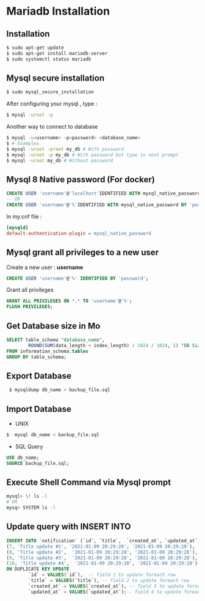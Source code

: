 # Mariadb Installation 

## Installation
```bash
$ sudo apt-get update
$ sudo apt-get install mariadb-server
$ sudo systemctl status mariadb
```
## Mysql secure installation 
```bash
$ sudo mysql_secure_installation
```
After configuring your mysql , type :
```bash
$ mysql -uroot -p
```
Another way to connect to database
```bash
$ mysql -u<username> -p<password> <database_name>
$ # Examples
$ mysql -uroot -proot my_db # With password
$ mysql -uroot -p my_db # With password but type in next prompt
$ mysql -uroot my_db # Without password


```
## Mysql 8 Native password (For docker)
```sql
CREATE USER 'username'@'localhost'IDENTIFIED WITH mysql_native_password BY 'password';
-- OR 
CREATE USER 'username'@'%'IDENTIFIED WITH mysql_native_password BY 'password';
```
In my.cnf file :
```ini
[mysqld]
default-authentication-plugin = mysql_native_password
```
## Mysql grant all privileges to a new user
Create a new user : **username**
```sql
CREATE USER 'username'@'%' IDENTIFIED BY 'password';
```
Grant all privileges
```sql
GRANT ALL PRIVILEGES ON *.* TO 'username'@'%';
FLUSH PRIVILEGES;
```
## Get Database size in Mo
```sql
SELECT table_schema "database_name",
        ROUND(SUM(data_length + index_length) / 1024 / 1024, 1) "DB Size in MB" 
FROM information_schema.tables 
GROUP BY table_schema; 
```
## Export Database
```bash
 $ mysqldump db_name > backup_file.sql
```
## Import Database
- UNIX
```bash
$  mysql db_name < backup_file.sql
```
- SQL Query
```sql
USE db_name;
SOURCE backup_file.sql;
```
## Execute Shell Command via Mysql prompt
```bash
mysql> \! ls -l
# OR
mysq> SYSTEM ls -l
```
## Update query with INSERT INTO
```sql
INSERT INTO `notification` (`id`, `title`,  `created_at`, `updated_at`) VALUES
(7, 'Title update #1', '2021-01-09 20:29:28', '2021-01-09 20:29:28'),
(8, 'Title update #2',  '2021-01-09 20:29:28', '2021-01-09 20:29:28'),
(9, 'Title update #3',  '2021-01-09 20:29:28', '2021-01-09 20:29:28'),
(10, 'Title update #4',  '2021-01-09 20:29:28', '2021-01-09 20:29:28')
ON DUPLICATE KEY UPDATE 
        `id` = VALUES(`id`),  -- field 1 to update foreach row
        `title` = VALUES(`title`), -- field 2 to update foreach row
        `created_at` = VALUES(`created_at`), -- field 3 to update foreach row
        `updated_at` = VALUES(`updated_at`);-- field 4 to update foreach row
```
